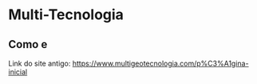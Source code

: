 # Multi-Tecnologia

## Como e

Link do site antigo: https://www.multigeotecnologia.com/p%C3%A1gina-inicial

